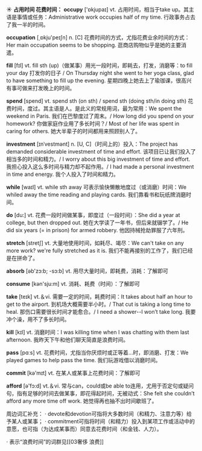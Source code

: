 ☀ <span class="category">**占用时间 花费时间：**</span>
<span class="vocabulary">**occupy**</span> ['ɒkjupaɪ] 
<span class="definition">vt. 占用时间，相当于take up。其主语是事情或任务：</span>Administrative work occupies half of my time. 行政事务占去了我一半的时间。

<span class="vocabulary">**occupation**</span> [͵ɒkju'peɪʃn] 
<span class="definition">n. [C] 花费时间的方式，尤指花费业余时间的方式：</span>Her main occupation seems to be shopping. 逛商店购物似乎是她的主要消遣。

<span class="vocabulary">**fill**</span> [fɪl] 
<span class="definition">vt. fill sth (up)（做某事）用光一段时间，即耗去，打发，消磨等：</span>to fill your day 打发你的日子 / On Thursday night she went to her yoga class, glad to have something to fill up the evening. 星期四晚上她去上了瑜珈课，很高兴有事可做来打发晚上的时间。

<span class="vocabulary">**spend**</span> [spend] 
<span class="definition">vt. spend sth (on sth) / spend sth (doing sth/in doing sth) 花费时间，度过。其主语是人。是此义的常规用词，最为常用：</span>We spent the weekend in Paris. 我们在巴黎度过了周末。/ How long did you spend on your homework? 你做家庭作业用了多长时间？/ Most of her life was spent in caring for others. 她大半辈子的时间都用来照顾别人了。
           
<span class="vocabulary">**investment**</span> [ɪnˈvestmənt]
<span class="definition">n. [U, C]（时间上的）投入：</span>The project has demanded considerable investment of time and effort. 该项目已让我们投入了相当多的时间和精力。/ I worry about this big investment of time and effort. 我担心投入这么多时间与精力却不起作用。/ I had made a personal investment in time and energy. 我个人投入了时间和精力。

<span class="vocabulary">**while**</span> [waɪl] 
<span class="definition">vt. while sth away 可表示愉快懒散地度过（或消磨）时间：</span>We whiled away the time reading and playing cards. 我们靠看书和玩纸牌消磨时间。

<span class="vocabulary">**do**</span> [du:] 
<span class="definition">vt. 花费一段时间做某事，即度过（一段时间）：</span>She did a year at college, but then dropped out. 她在大学读了一年书，但后来就辍学了。/ He did six years (= in prison) for armed robbery. 他因持械抢劫罪服了六年刑。 

<span class="vocabulary">**stretch**</span> [stretʃ]
<span class="definition">vt. 大量地使用时间，如耗尽、竭尽：</span>We can't take on any more work? we're fully stretched as it is. 我们不能再接别的工作了，我们已经是在拼命了。

<span class="vocabulary">**absorb**</span> [əb'zɔ:b; -sɔ:b] 
<span class="definition">vt. 用尽大量时间，即耗费，消耗：</span>了解即可

<span class="vocabulary">**consume**</span> [kən'sju:m] 
<span class="definition">vt. 消耗、耗费（时间）：</span>了解即可

<span class="vocabulary">**take**</span> [teɪk] 
<span class="definition">vt.＆vi. 需要一定的时间，耗费时间：</span>It takes about half an hour to get to the airport. 到机场大概需要半小时。/ That cut is taking a long time to heal. 那伤口需要很长时间才能愈合。/ I need a shower--I won’t take long. 我要冲个澡，用不了多长时间。

<span class="vocabulary">**kill**</span> [kɪl] 
<span class="definition">vt. 消磨时间：</span>I was killing time when I was chatting with them last afternoon. 我昨天下午和他们聊天简直是浪费时间。 

<span class="vocabulary">**pass**</span> [pɑːs] 
<span class="definition">vt. 花费时间，尤指当你厌烦时或正等着…时，即消磨、打发：</span>We played games to help pass the time. 我们玩游戏借以消磨时间。

<span class="vocabulary">**commit**</span> [kə'mɪt] 
<span class="definition">vt. 在某人或某事上花费时间：</span>了解即可

<span class="vocabulary">**afford**</span> [ə'fɔ:d] 
<span class="definition">vt.＆vi. 常与can，could或be able to连用，尤用于否定句或疑问句，指有足够的时间去做某事，即花得起时间，无被动式：</span>She felt she couldn’t afford any more time off work. 她觉得再也抽不出时间歇班了。

周边词汇补充：
· devote和devotion可指将大多数时间（和精力、注意力等）给予某人或某事；
· commitment可指将时间（和精力）投入到某项工作或活动中的意愿，也可指（为达成某事而）同意去花费时间（和金钱、人力）。

· 表示“浪费时间”的词群见[[03奢侈 浪费]]
